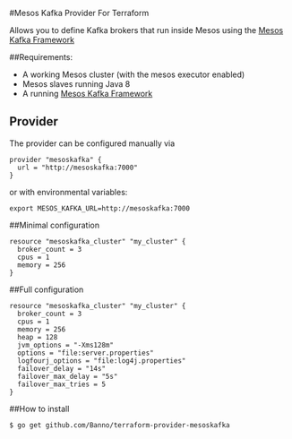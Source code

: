 #Mesos Kafka Provider For Terraform

Allows you to define Kafka brokers that run inside Mesos using the
[Mesos Kafka Framework](https://github.com/mesos/kafka)

##Requirements: 
* A working Mesos cluster (with the mesos executor enabled)
* Mesos slaves running Java 8
* A running [Mesos Kafka Framework](https://github.com/mesos/kafka)

## Provider

The provider can be configured manually via
```
provider "mesoskafka" {
  url = "http://mesoskafka:7000"
}
```

or with environmental variables:
```
export MESOS_KAFKA_URL=http://mesoskafka:7000
```

##Minimal configuration
```
resource "mesoskafka_cluster" "my_cluster" {
  broker_count = 3
  cpus = 1
  memory = 256
}
```

##Full configuration
```
resource "mesoskafka_cluster" "my_cluster" {
  broker_count = 3
  cpus = 1
  memory = 256
  heap = 128
  jvm_options = "-Xms128m"
  options = "file:server.properties"
  logfourj_options = "file:log4j.properties"
  failover_delay = "14s"
  failover_max_delay = "5s"
  failover_max_tries = 5
}
```

##How to install
```bash
$ go get github.com/Banno/terraform-provider-mesoskafka
```
